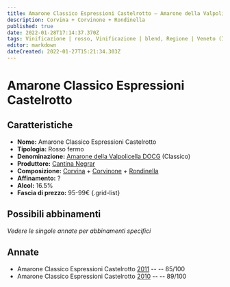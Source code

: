 ```yaml
---
title: Amarone Classico Espressioni Castelrotto – Amarone della Valpolicella Classico DOCG – Cantina Negrar – Veneto (IT) – 95-99€ – 3★-4★
description: Corvina + Corvinone + Rondinella
published: true
date: 2022-01-28T17:14:37.370Z
tags: Vinificazione | rosso, Vinificazione | blend, Regione | Veneto (IT), Vinificazione | fermo, Valutazioni | 4 stelle, Prezzi | 95-99€, Vitigni | Corvina, Vitigni | Rondinella, Vitigni | Corvinone
editor: markdown
dateCreated: 2022-01-27T15:21:34.303Z
---
```


# Amarone Classico Espressioni Castelrotto

## Caratteristiche
- **Nome:** <span class="nome">Amarone Classico Espressioni Castelrotto</span>
- **Tipologia:** Rosso fermo
- **Denominazione:** <span class="denominazione">[Amarone della Valpolicella DOCG](/denominazioni/Italia/Veneto/DOCG/Amarone-della-Valpolicella)</span>  (Classico)
- **Produttore:** <span class="cantina">[Cantina Negrar](/produttori/Italia/Veneto/Cantina-Negrar)</span> 
- **Composizione:** [Corvina](/vitigni/Italia/corvina) + [Corvinone](/vitigni/Italia/corvinone) + [Rondinella](/vitigni/Italia/rondinella)
- **Affinamento:** ?
- **Alcol:** 16.5%
- **Fascia di prezzo:** 95-99€
{.grid-list}

## Possibili abbinamenti
*Vedere le singole annate per abbinamenti specifici*

## Annate
- Amarone Classico Espressioni Castelrotto [2011](vini/Italia/Veneto/Cantina-Negrar/Amarone-Classico-Espressioni-Castelrotto/2011) -- <span class="star-3"></span> -- 85/100
- Amarone Classico Espressioni Castelrotto [2010](vini/Italia/Veneto/Cantina-Negrar/Amarone-Classico-Espressioni-Castelrotto/2010) -- <span class="star-4"></span> -- 89/100